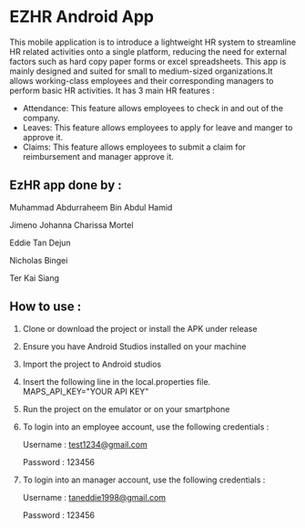 # EZHR Android App
This mobile application is to introduce a lightweight HR system to streamline HR related activities onto a single platform, reducing the need for external factors such as hard copy paper forms or excel spreadsheets. This app is mainly designed and suited for small to medium-sized organizations.It allows working-class employees and their corresponding managers to perform basic HR activities. It has 3 main HR features : 
* Attendance: This feature allows employees to check in and out of the company.
* Leaves: This feature allows employees to apply for leave and manger to approve it.
* Claims: This feature allows employees to submit a claim for reimbursement and manager approve it.

## EzHR app done by :
Muhammad Abdurraheem Bin Abdul Hamid

Jimeno Johanna Charissa Mortel

Eddie Tan Dejun

Nicholas Bingei

Ter Kai Siang

## How to use :
1. Clone or download the project or install the APK under release
2. Ensure you have Android Studios installed on your machine
3. Import the project to Android studios
4. Insert the following line in the local.properties file.
MAPS_API_KEY="YOUR API KEY"
5. Run the project on the emulator or on your smartphone
6. To login into an employee account, use the following credentials :
   
    Username : test1234@gmail.com 

    Password : 123456 

7. To login into an manager account, use the following credentials :
   
   Username : taneddie1998@gmail.com

   Password : 123456
